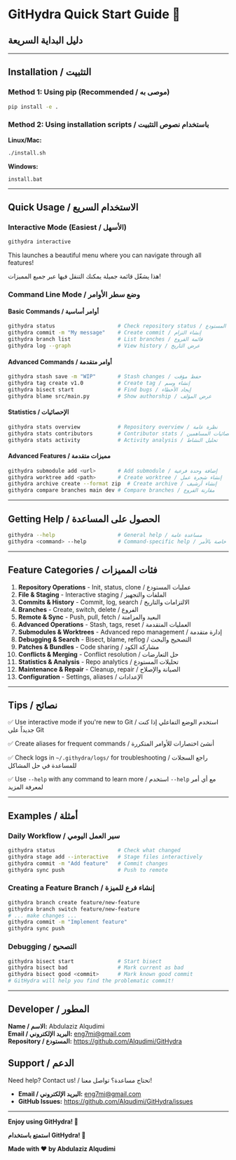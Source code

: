 # GitHydra Quick Start Guide 🚀

## دليل البداية السريعة

---

## Installation / التثبيت

### Method 1: Using pip (Recommended / موصى به)
```bash
pip install -e .
```

### Method 2: Using installation scripts / باستخدام نصوص التثبيت

**Linux/Mac:**
```bash
./install.sh
```

**Windows:**
```batch
install.bat
```

---

## Quick Usage / الاستخدام السريع

### Interactive Mode (Easiest / الأسهل)
```bash
githydra interactive
```
This launches a beautiful menu where you can navigate through all features!

هذا يشغّل قائمة جميلة يمكنك التنقل فيها عبر جميع المميزات!

### Command Line Mode / وضع سطر الأوامر

#### Basic Commands / أوامر أساسية
```bash
githydra status                    # Check repository status / فحص حالة المستودع
githydra commit -m "My message"    # Create commit / إنشاء التزام
githydra branch list               # List branches / قائمة الفروع
githydra log --graph               # View history / عرض التاريخ
```

#### Advanced Commands / أوامر متقدمة
```bash
githydra stash save -m "WIP"       # Stash changes / حفظ مؤقت
githydra tag create v1.0           # Create tag / إنشاء وسم
githydra bisect start              # Find bugs / إيجاد الأخطاء
githydra blame src/main.py         # Show authorship / عرض المؤلف
```

#### Statistics / الإحصائيات
```bash
githydra stats overview            # Repository overview / نظرة عامة
githydra stats contributors        # Contributor stats / إحصائيات المساهمين
githydra stats activity            # Activity analysis / تحليل النشاط
```

#### Advanced Features / مميزات متقدمة
```bash
githydra submodule add <url>       # Add submodule / إضافة وحدة فرعية
githydra worktree add <path>       # Create worktree / إنشاء شجرة عمل
githydra archive create --format zip  # Create archive / إنشاء أرشيف
githydra compare branches main dev # Compare branches / مقارنة الفروع
```

---

## Getting Help / الحصول على المساعدة

```bash
githydra --help                    # General help / مساعدة عامة
githydra <command> --help          # Command-specific help / مساعدة خاصة بالأمر
```

---

## Feature Categories / فئات المميزات

1. **Repository Operations** - Init, status, clone / عمليات المستودع
2. **File & Staging** - Interactive staging / الملفات والتجهيز
3. **Commits & History** - Commit, log, search / الالتزامات والتاريخ
4. **Branches** - Create, switch, delete / الفروع
5. **Remote & Sync** - Push, pull, fetch / البعيد والمزامنة
6. **Advanced Operations** - Stash, tags, reset / العمليات المتقدمة
7. **Submodules & Worktrees** - Advanced repo management / إدارة متقدمة
8. **Debugging & Search** - Bisect, blame, reflog / التصحيح والبحث
9. **Patches & Bundles** - Code sharing / مشاركة الكود
10. **Conflicts & Merging** - Conflict resolution / حل التعارضات
11. **Statistics & Analysis** - Repo analytics / تحليلات المستودع
12. **Maintenance & Repair** - Cleanup, repair / الصيانة والإصلاح
13. **Configuration** - Settings, aliases / الإعدادات

---

## Tips / نصائح

✅ Use interactive mode if you're new to Git / استخدم الوضع التفاعلي إذا كنت جديداً على Git

✅ Create aliases for frequent commands / أنشئ اختصارات للأوامر المتكررة

✅ Check logs in `~/.githydra/logs/` for troubleshooting / راجع السجلات للمساعدة في حل المشاكل

✅ Use `--help` with any command to learn more / استخدم `--help` مع أي أمر لمعرفة المزيد

---

## Examples / أمثلة

### Daily Workflow / سير العمل اليومي
```bash
githydra status                    # Check what changed
githydra stage add --interactive   # Stage files interactively
githydra commit -m "Add feature"   # Commit changes
githydra sync push                 # Push to remote
```

### Creating a Feature Branch / إنشاء فرع للميزة
```bash
githydra branch create feature/new-feature
githydra branch switch feature/new-feature
# ... make changes ...
githydra commit -m "Implement feature"
githydra sync push
```

### Debugging / التصحيح
```bash
githydra bisect start              # Start bisect
githydra bisect bad                # Mark current as bad
githydra bisect good <commit>      # Mark known good commit
# GitHydra will help you find the problematic commit!
```

---

## Developer / المطور

**Name / الاسم:** Abdulaziz Alqudimi  
**Email / البريد الإلكتروني:** eng7mi@gmail.com  
**Repository / المستودع:** https://github.com/Alqudimi/GitHydra

## Support / الدعم

Need help? Contact us! / تحتاج مساعدة؟ تواصل معنا!

- **Email / البريد الإلكتروني:** eng7mi@gmail.com
- **GitHub Issues:** https://github.com/Alqudimi/GitHydra/issues

---

**Enjoy using GitHydra! 🎉**

**استمتع باستخدام GitHydra! 🎉**

**Made with ❤️ by Abdulaziz Alqudimi**
